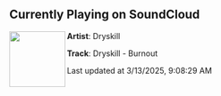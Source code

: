 ## Currently Playing on SoundCloud

[<img align="left" width="100" src="https://i1.sndcdn.com/artworks-000545985684-7dk774-t500x500.jpg">](https://soundcloud.com/electronyze-me/dryskill-burnout)

**Artist**: Dryskill 

**Track**: Dryskill - Burnout

Last updated at 3/13/2025, 9:08:29 AM
